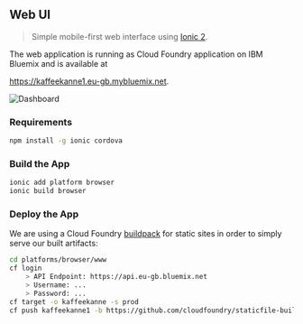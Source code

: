 
## Web UI

> Simple mobile-first web interface using [Ionic 2](http://ionicframework.com/docs/v2/getting-started/tutorial/).

The web application is running as Cloud Foundry application on IBM Bluemix and is available at 

https://kaffeekanne1.eu-gb.mybluemix.net.

![Dashboard](http://rawgit.com/miwurster/msc-iot-kaffeekanne/master/webapp-dashboard.png)

### Requirements

```bash
npm install -g ionic cordova
```

### Build the App

```bash
ionic add platform browser
ionic build browser
```

### Deploy the App

We are using a Cloud Foundry [buildpack](https://github.com/cloudfoundry/staticfile-buildpack) for static sites in order to simply serve our built artifacts:

```bash
cd platforms/browser/www
cf login
    > API Endpoint: https://api.eu-gb.bluemix.net
    > Username: ...
    > Password: ...
cf target -o kaffeekanne -s prod
cf push kaffeekanne1 -b https://github.com/cloudfoundry/staticfile-buildpack
```
